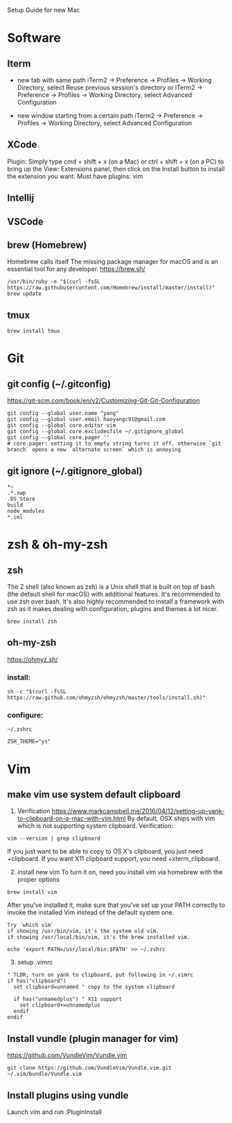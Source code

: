 Setup Guide for new Mac

# Software
## Iterm
* new tab with same path
iTerm2 -> Preference -> Profiles -> Working Directory, select Reuse previous session's directory
or
iTerm2 -> Preference -> Profiles -> Working Directory, select Advanced Configuration

* new window starting from a certain path
iTerm2 -> Preference -> Profiles -> Working Directory, select Advanced Configuration


## XCode
Plugin:
Simply type cmd + shift + x (on a Mac) or ctrl + shift + x (on a PC) to bring up the View: Extensions panel, then click on the Install button to install the extension you want.
Must have plugins: vim


## Intellij
## VSCode
## brew (Homebrew)
Homebrew calls itself The missing package manager for macOS and is an essential tool for any developer.
https://brew.sh/
```
/usr/bin/ruby -e "$(curl -fsSL https://raw.githubusercontent.com/Homebrew/install/master/install)"
brew update
```

## tmux
```
brew install tmux
```

# Git
## git config (~/.gitconfig)
https://git-scm.com/book/en/v2/Customizing-Git-Git-Configuration
```
git config --global user.name "yang"
git config --global user.email haoyangc91@gmail.com
git config --global core.editor vim
git config --global core.excludesfile ~/.gitignore_global
git config --global core.pager ''
# core.pager: setting it to empty string turns it off. otherwise `git branch` opens a new `alternate screen` which is annoying
```

## git ignore (~/.gitignore_global)
```
*~
.*.swp
.DS_Store
build
node_modules
*.iml
```

# zsh & oh-my-zsh
## zsh
The Z shell (also known as zsh) is a Unix shell that is built on top of bash (the default shell for macOS) with additional features. It's recommended to use zsh over bash. It's also highly recommended to install a framework with zsh as it makes dealing with configuration, plugins and themes a lot nicer.
```
brew install zsh
```

## oh-my-zsh
https://ohmyz.sh/
### install: 
```
sh -c "$(curl -fsSL https://raw.github.com/ohmyzsh/ohmyzsh/master/tools/install.sh)"
```
### configure:
`~/.zshrc`
```
ZSH_THEME="ys"
```

# Vim
## make vim use system default clipboard

1. Verification
https://www.markcampbell.me/2016/04/12/setting-up-yank-to-clipboard-on-a-mac-with-vim.html
By default, OSX ships with vim which is not supporting system clipboard. Verification:
```
vim --version | grep clipboard
```
If you just want to be able to copy to OS X's clipboard, you just need +clipboard. If you want X11 clipboard support, you need +xterm_clipboard.

2. install new vim
To turn it on, need you install vim via homebrew with the proper options
```
brew install vim
```
After you've installed it, make sure that you've set up your PATH correctly to invoke the installed Vim instead of the default system one.
```
Try `which vim`
if showing /usr/bin/vim, it's the system old vim.
if showing /usr/local/bin/vim, it's the brew installed vim.
```
```
echo 'export PATH=/usr/local/bin:$PATH' >> ~/.zshrc
```

3. setup .vimrc
```
" TLDR; turn on yank to clipboard, put following in ~/.vimrc
if has("clipboard")
  set clipboard=unnamed " copy to the system clipboard

  if has("unnamedplus") " X11 support
    set clipboard+=unnamedplus
  endif
endif
```

## Install vundle (plugin manager for vim)
https://github.com/VundleVim/Vundle.vim
```
git clone https://github.com/VundleVim/Vundle.vim.git ~/.vim/bundle/Vundle.vim
```

## Install plugins using vundle
Launch vim and run :PluginInstall






